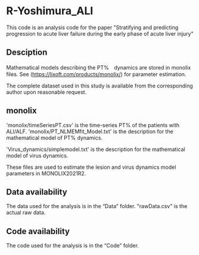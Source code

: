 # R-Yoshimura_ALI
This code is an analysis code for the paper "Stratifying and predicting progression to acute liver failure during the early phase of acute liver injury"

## Desciption
Mathematical models describing the PT%　dynamics are stored in monolix files.
See (https://lixoft.com/products/monolix/) for parameter estimation.

The complete dataset used in this study is available from the corresponding author upon reasonable request.

## monolix
'monolix/timeSeriesPT.csv' is the time-series PT% of the patients with ALI/ALF.
'monolix/PT_NLMEMfit_Model.txt' is the description for the mathematical model of PT% dynamics.

'Virus_dynamics/simplemodel.txt' is the description for the mathematical model of virus dynamics.

These files are used to estimate the lesion and virus dynamics model parameters in MONOLIX2021R2.

## Data availability
The data used for the analysis is in the “Data” folder. "rawData.csv" is the actual raw data.

## Code availability
The code used for the analysis is in the “Code” folder.

